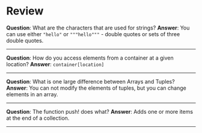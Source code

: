 # Review

__Question__: What are the characters that are used for strings?
__Answer__: You can use either `"hello"` or `"""hello"""` - double quotes or sets of three double quotes.

- - - -

__Question__: How do you access elements from a container at a given location?
__Answer__: `container[location]`

- - - -

__Question__: What is one large difference between Arrays and Tuples?
__Answer__: You can not modify the elements of tuples, but you can change elements in an array.

- - - -

__Question__: The function push! does what?
__Answer__: Adds one or more items at the end of a collection.

- - - -
